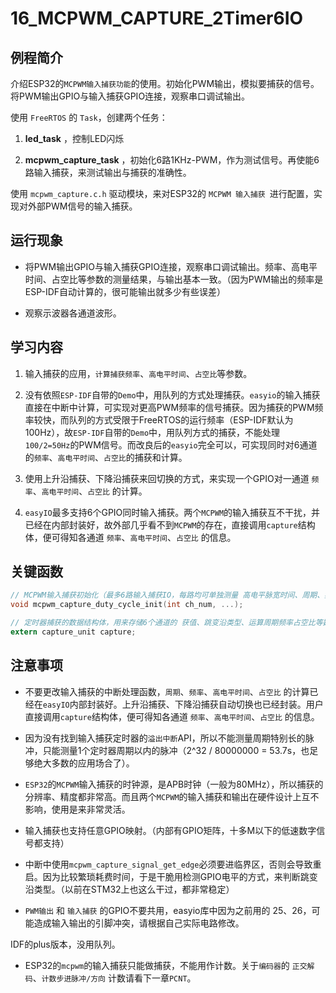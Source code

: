 # 16_MCPWM_CAPTURE_2Timer6IO

## 例程简介

介绍ESP32的`MCPWM输入捕获功能`的使用。初始化PWM输出，模拟要捕获的信号。将PWM输出GPIO与输入捕获GPIO连接，观察串口调试输出。

使用 `FreeRTOS` 的 `Task`，创建两个任务：

1. **led_task** ，控制LED闪烁

2. **mcpwm_capture_task** ，初始化6路1KHz-PWM，作为测试信号。再使能6路输入捕获，来测试输出与捕获的准确性。

使用 `mcpwm_capture.c.h` 驱动模块，来对ESP32的 `MCPWM 输入捕获 `进行配置，实现对外部PWM信号的输入捕获。


## 运行现象

* 将PWM输出GPIO与输入捕获GPIO连接，观察串口调试输出。频率、高电平时间、占空比等参数的测量结果，与输出基本一致。（因为PWM输出的频率是ESP-IDF自动计算的，很可能输出就多少有些误差）

* 观察示波器各通道波形。


## 学习内容

1. 输入捕获的应用，`计算捕获频率`、`高电平时间`、`占空比`等参数。

2. 没有依照`ESP-IDF`自带的`Demo`中，用队列的方式处理捕获。`easyio`的输入捕获直接在中断中计算，可实现对更高PWM频率的信号捕获。因为捕获的PWM频率较快，而队列的方式受限于FreeRTOS的运行频率（ESP-IDF默认为100Hz），故`ESP-IDF`自带的`Demo`中，用队列方式的捕获，不能处理 `100/2=50Hz`的PWM信号。而改良后的`easyio`完全可以，可实现同时对6通道的`频率`、`高电平时间`、`占空比`的捕获和计算。

3. 使用上升沿捕获、下降沿捕获来回切换的方式，来实现一个GPIO对一通道 `频率`、`高电平时间`、`占空比` 的计算。

6. `easyIO`最多支持6个GPIO同时输入捕获。两个`MCPWM`的输入捕获互不干扰，并已经在内部封装好，故外部几乎看不到`MCPWM`的存在，直接调用`capture`结构体，便可得知各通道 `频率`、`高电平时间`、`占空比` 的信息。


## 关键函数

```c
// MCPWM输入捕获初始化（最多6路输入捕获IO，每路均可单独测量 高电平脉宽时间、周期、频率、占空比）
void mcpwm_capture_duty_cycle_init(int ch_num, ...);

// 定时器捕获的数据结构体，用来存储6个通道的 获值、跳变沿类型、运算周期频率占空比等数据
extern capture_unit capture;
```


## 注意事项

* 不要更改输入捕获的中断处理函数，`周期`、`频率`、`高电平时间`、`占空比` 的计算已经在`easyIO`内部封装好。上升沿捕获、下降沿捕获自动切换也已经封装。用户直接调用`capture`结构体，便可得知各通道 `频率`、`高电平时间`、`占空比` 的信息。

* 因为没有找到输入捕获定时器的`溢出中断`API，所以不能测量周期特别长的脉冲，只能测量1个定时器周期以内的脉冲（2^32 / 80000000 = 53.7s，也足够绝大多数的应用场合了）。

* `ESP32`的`MCPWM`输入捕获的时钟源，是APB时钟（一般为80MHz），所以捕获的分辨率、精度都非常高。而且两个`MCPWM`的输入捕获和输出在硬件设计上互不影响，使用是来非常灵活。

* 输入捕获也支持任意GPIO映射。（内部有GPIO矩阵，十多M以下的低速数字信号都支持）

* 中断中使用`mcpwm_capture_signal_get_edge`必须要进临界区，否则会导致重启。因为比较繁琐耗费时间，于是干脆用检测GPIO电平的方式，来判断跳变沿类型。（以前在STM32上也这么干过，都非常稳定）

* `PWM输出` 和 `输入捕获` 的GPIO不要共用，easyio库中因为之前用的 25、26，可能造成输入输出的引脚冲突，请根据自己实际电路修改。

IDF的plus版本，没用队列。

* ESP32的`mcpwm`的输入捕获只能做捕获，不能用作计数。关于`编码器`的 `正交解码`、`计数步进脉冲/方向` 计数请看下一章`PCNT`。
